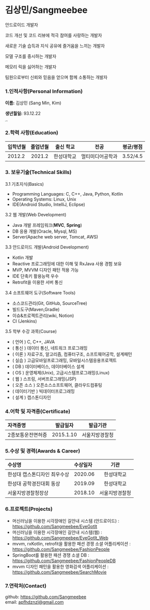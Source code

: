 # 김상민/Sangmeebee

안드로이드 개발자

코드 개선 및 코드 리뷰에 적극 참여를 사랑하는 개발자  

새로운 기술 습득과 지식 공유에 즐거움을 느끼는 개발자

모델 구조를 중시하는 개발자   

메모리 릭을 싫어하는 개발자  

팀원으로부터 신뢰와 믿음을 얻으며 함께 소통하는 개발자

### 1.인적사항(Personal Information)  

  **이름:** 김상민 (Sang Min, Kim)

  **생년월일:** 93.12.22  

<img src="./프사.png" alt="Image" style="zoom:15%;" />

### 2.학력 사항(Education)  

| 입학년월 | 졸업년월 | 출신 학교 |전공 | 평균/평점 |
| :---         |     :---:      |        :---:   |    :---:      | :---:       |
| 2012.2 | 2021.2 | 한성대학교   |멀티미디어공학과 | 3.52/4.5 |

### 3. 보유기술(Technical Skills)

3.1  기초지식(Basics)

* Programming Languages: C, C++, Java, Python, Kotlin
* Operating Systems: Linux, Unix
* IDE(Android Studio, IntelliJ, Eclipse)

3.2 웹 개발(Web Development)

* Java 개발 프레임워크(__MVC__, __Spring__)
* DB 응용 개발(Oracle, Mysql, MS)
* Server(Apache web server, Tomcat, AWS)

3.3 안드로이드 개발(Android Development)
* Kotlin 개발
* Reactive 프로그래밍에 대한 이해 및 RxJava 사용 경험 보유
* MVP, MVVM 디자인 패턴 적용 가능
* IDE 단축키 활용능력 우수
* Retrofit을 이용한 서버 통신

3.4 소프트웨어 도구(Software Tools)

* 소스코드관리(Git, GitHub, SourceTree)
* 빌드도구(Maven,Gradle)
* 이슈&프로젝트관리(wiki, Notion)
* CI (Jenkins)

3.5 학부 수강 과목(Course)

* ( 언어 ) C, C++, JAVA
* ( 통신 ) 데이터 통신, 네트워크 프로그래밍
* ( 이론 ) 자료구조, 알고리즘, 컴퓨터구조, 소프트웨어공학, 설계패턴
* ( 실습 ) 고급모바일프로그래밍, 모바일시스템응용프로젝트
* ( DB ) 데이터베이스, 데이터베이스 설계
* ( OS ) 운영체제(Unix), 고급시스템프로그래밍(Linux)
* ( 웹 ) 스프링, 서버프로그래밍(JSP)
* ( 오픈 소스 ) 오픈소스소프트웨어, 클라우드컴퓨팅
* ( 데이터기반 ) 빅데이터프로그래밍
* ( 설계 ) 캡스톤디자인


### 4.어학 및 자격증(Certificate)

| 자격증명 | 발급일자  | 발급기관|
| :---         |     :---:      |     :---:   |
| 2종보통운전면허증 | 2015.1.10 | 서울지방경찰청 |

### 5.수상 및 경력(Awards & Career)

| 수상명 | 수상일자 | 기관 |
| :---         |     :---      |         :---:    |
| 한성대 캡스톤디자인 최우수상 | 2020.06  |   한성대학교   |
| 한성대 공학경진대회 동상     | 2019.09  |   한성대학교   |
| 서울지방경찰청장상           |2018.10      | 서울지방경찰청 |

### 6.프로젝트(Projects)

- 머신러닝을 이용한 시각장애인 길안내 시스템 (안드로이드) : https://github.com/Sangmeebee/EyeGotIt
- 머신러닝을 이용한 시각장애인 길안내 시스템(웹) : https://github.com/Sangmeebee/EyeGotIt_Web
- mvvm, rxKotlin, retrofit을 활용한 패션 경쟁 소셜 어플리케이션 : https://github.com/Sangmeebee/FashionPeople
- SpringBoot를 활용한 패션 경쟁 소셜 DB : https://github.com/Sangmeebee/FashionPeopleDB
- mvvm 디자인 패턴을 활용한 영화검색 어플리케이션 : https://github.com/Sangmeebee/SearchMovie

### 7.연락처(Contact)
github: https://github.com/Sangmeebee  
email: apfhdznzl@gmail.com


